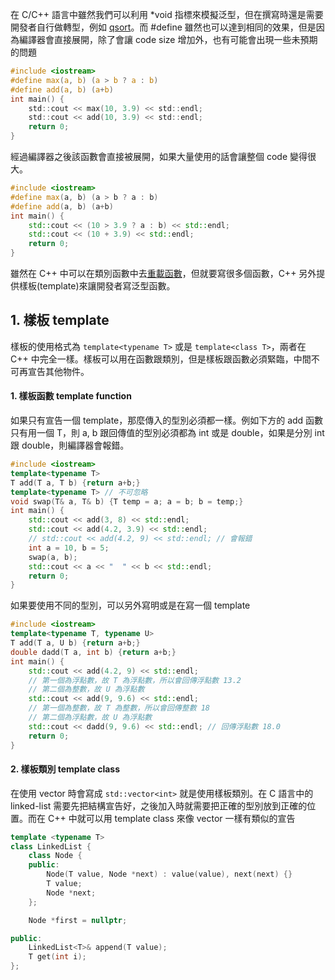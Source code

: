 在 C/C++ 語言中雖然我們可以利用 *void 指標來模擬泛型，但在撰寫時還是需要開發者自行做轉型，例如 [qsort](https://github.com/JrPhy/C_tutorial/blob/main/CH8-%E6%8C%87%E6%A8%99%E8%88%87%E5%87%BD%E6%95%B8.md#3-%E6%8C%87%E6%A8%99%E5%87%BD%E6%95%B8%E7%95%B6%E4%BD%9C%E5%BC%95%E6%95%B8)。而 #define 雖然也可以達到相同的效果，但是因為編譯器會直接展開，除了會讓 code size 增加外，也有可能會出現一些未預期的問題
```c
#include <iostream>
#define max(a, b) (a > b ? a : b)
#define add(a, b) (a+b)
int main() {
    std::cout << max(10, 3.9) << std::endl;
    std::cout << add(10, 3.9) << std::endl;
    return 0;
}
```
經過編譯器之後該函數會直接被展開，如果大量使用的話會讓整個 code 變得很大。
```cpp
#include <iostream>
#define max(a, b) (a > b ? a : b)
#define add(a, b) (a+b)
int main() {
    std::cout << (10 > 3.9 ? a : b) << std::endl;
    std::cout << (10 + 3.9) << std::endl;
    return 0;
}
```
雖然在 C++ 中可以在類別函數中去[重載函數](https://github.com/JrPhy/CPP_tutorial/blob/main/class_%E5%A4%9A%E5%9E%8B_virtual_override_final.md#1-%E5%87%BD%E6%95%B8%E9%87%8D%E8%BC%89)，但就要寫很多個函數，C++ 另外提供樣板(template)來讓開發者寫泛型函數。
## 1. 樣板 template
樣板的使用格式為 ```template<typename T>``` 或是 ```template<class T>```，兩者在 C++ 中完全一樣。樣板可以用在函數跟類別，但是樣板跟函數必須緊臨，中間不可再宣告其他物件。
#### 1. 樣板函數 template function
如果只有宣告一個 template，那麼傳入的型別必須都一樣。例如下方的 add 函數只有用一個 T，則 a, b 跟回傳值的型別必須都為 int 或是 double，如果是分別 int 跟 double，則編譯器會報錯。
```cpp
#include <iostream>
template<typename T>
T add(T a, T b) {return a+b;}
template<typename T> // 不可忽略
void swap(T& a, T& b) {T temp = a; a = b; b = temp;}
int main() {
    std::cout << add(3, 8) << std::endl;
    std::cout << add(4.2, 3.9) << std::endl;
    // std::cout << add(4.2, 9) << std::endl; // 會報錯
    int a = 10, b = 5;
    swap(a, b);
    std::cout << a << "  " << b << std::endl;
    return 0;
}
```
如果要使用不同的型別，可以另外寫明或是在寫一個 template
```cpp
#include <iostream>
template<typename T, typename U>
T add(T a, U b) {return a+b;}
double dadd(T a, int b) {return a+b;}
int main() {
    std::cout << add(4.2, 9) << std::endl;
    // 第一個為浮點數，故 T 為浮點數，所以會回傳浮點數 13.2
    // 第二個為整數，故 U 為浮點數
    std::cout << add(9, 9.6) << std::endl;
    // 第一個為整數，故 T 為整數，所以會回傳整數 18
    // 第二個為浮點數，故 U 為浮點數
    std::cout << dadd(9, 9.6) << std::endl; // 回傳浮點數 18.0
    return 0;
}
```
#### 2. 樣板類別 template class
在使用 vector 時會寫成 ```std::vector<int>``` 就是使用樣板類別。在 C 語言中的 linked-list 需要先把結構宣告好，之後加入時就需要把正確的型別放到正確的位置。而在 C++ 中就可以用 template class 來像 vector 一樣有類似的宣告
```cpp
template <typename T>
class LinkedList {
    class Node {
    public:
        Node(T value, Node *next) : value(value), next(next) {}
        T value;
        Node *next;
    };

    Node *first = nullptr;

public:
    LinkedList<T>& append(T value);
    T get(int i);
};
```
